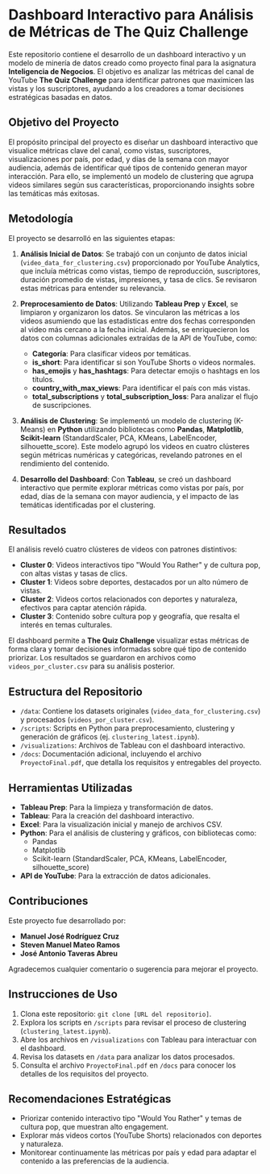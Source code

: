 # Dashboard Interactivo para Análisis de Métricas de The Quiz Challenge

Este repositorio contiene el desarrollo de un dashboard interactivo y un modelo de minería de datos creado como proyecto final para la asignatura **Inteligencia de Negocios**. El objetivo es analizar las métricas del canal de YouTube **The Quiz Challenge** para identificar patrones que maximicen las vistas y los suscriptores, ayudando a los creadores a tomar decisiones estratégicas basadas en datos.

## Objetivo del Proyecto

El propósito principal del proyecto es diseñar un dashboard interactivo que visualice métricas clave del canal, como vistas, suscriptores, visualizaciones por país, por edad, y días de la semana con mayor audiencia, además de identificar qué tipos de contenido generan mayor interacción. Para ello, se implementó un modelo de clustering que agrupa videos similares según sus características, proporcionando insights sobre las temáticas más exitosas.

## Metodología

El proyecto se desarrolló en las siguientes etapas:

1. **Análisis Inicial de Datos**: Se trabajó con un conjunto de datos inicial (`video_data_for_clustering.csv`) proporcionado por YouTube Analytics, que incluía métricas como vistas, tiempo de reproducción, suscriptores, duración promedio de vistas, impresiones, y tasa de clics. Se revisaron estas métricas para entender su relevancia.

2. **Preprocesamiento de Datos**: Utilizando **Tableau Prep** y **Excel**, se limpiaron y organizaron los datos. Se vincularon las métricas a los videos asumiendo que las estadísticas entre dos fechas corresponden al video más cercano a la fecha inicial. Además, se enriquecieron los datos con columnas adicionales extraídas de la API de YouTube, como:
   - **Categoría**: Para clasificar videos por temáticas.
   - **is_short**: Para identificar si son YouTube Shorts o videos normales.
   - **has_emojis** y **has_hashtags**: Para detectar emojis o hashtags en los títulos.
   - **country_with_max_views**: Para identificar el país con más vistas.
   - **total_subscriptions** y **total_subscription_loss**: Para analizar el flujo de suscripciones.

3. **Análisis de Clustering**: Se implementó un modelo de clustering (K-Means) en **Python** utilizando bibliotecas como **Pandas**, **Matplotlib**, **Scikit-learn** (StandardScaler, PCA, KMeans, LabelEncoder, silhouette_score). Este modelo agrupó los videos en cuatro clústeres según métricas numéricas y categóricas, revelando patrones en el rendimiento del contenido.

4. **Desarrollo del Dashboard**: Con **Tableau**, se creó un dashboard interactivo que permite explorar métricas como vistas por país, por edad, días de la semana con mayor audiencia, y el impacto de las temáticas identificadas por el clustering.

## Resultados

El análisis reveló cuatro clústeres de videos con patrones distintivos:

- **Cluster 0**: Videos interactivos tipo "Would You Rather" y de cultura pop, con altas vistas y tasas de clics.
- **Cluster 1**: Videos sobre deportes, destacados por un alto número de vistas.
- **Cluster 2**: Videos cortos relacionados con deportes y naturaleza, efectivos para captar atención rápida.
- **Cluster 3**: Contenido sobre cultura pop y geografía, que resalta el interés en temas culturales.

El dashboard permite a **The Quiz Challenge** visualizar estas métricas de forma clara y tomar decisiones informadas sobre qué tipo de contenido priorizar. Los resultados se guardaron en archivos como `videos_por_cluster.csv` para su análisis posterior.

## Estructura del Repositorio

- `/data`: Contiene los datasets originales (`video_data_for_clustering.csv`) y procesados (`videos_por_cluster.csv`).
- `/scripts`: Scripts en Python para preprocesamiento, clustering y generación de gráficos (ej. `clustering_latest.ipynb`).
- `/visualizations`: Archivos de Tableau con el dashboard interactivo.
- `/docs`: Documentación adicional, incluyendo el archivo `ProyectoFinal.pdf`, que detalla los requisitos y entregables del proyecto.

## Herramientas Utilizadas

- **Tableau Prep**: Para la limpieza y transformación de datos.
- **Tableau**: Para la creación del dashboard interactivo.
- **Excel**: Para la visualización inicial y manejo de archivos CSV.
- **Python**: Para el análisis de clustering y gráficos, con bibliotecas como:
  - Pandas
  - Matplotlib
  - Scikit-learn (StandardScaler, PCA, KMeans, LabelEncoder, silhouette_score)
- **API de YouTube**: Para la extracción de datos adicionales.

## Contribuciones

Este proyecto fue desarrollado por:

- **Manuel José Rodríguez Cruz**
- **Steven Manuel Mateo Ramos**
- **José Antonio Taveras Abreu**

Agradecemos cualquier comentario o sugerencia para mejorar el proyecto.

## Instrucciones de Uso

1. Clona este repositorio: `git clone [URL del repositorio]`.
2. Explora los scripts en `/scripts` para revisar el proceso de clustering (`clustering_latest.ipynb`).
3. Abre los archivos en `/visualizations` con Tableau para interactuar con el dashboard.
4. Revisa los datasets en `/data` para analizar los datos procesados.
5. Consulta el archivo `ProyectoFinal.pdf` en `/docs` para conocer los detalles de los requisitos del proyecto.

## Recomendaciones Estratégicas

- Priorizar contenido interactivo tipo "Would You Rather" y temas de cultura pop, que muestran alto engagement.
- Explorar más videos cortos (YouTube Shorts) relacionados con deportes y naturaleza.
- Monitorear continuamente las métricas por país y edad para adaptar el contenido a las preferencias de la audiencia.
